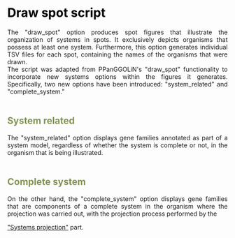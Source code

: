 # Draw spot script
<style>h1 {color: black}</style>
<style>h2 {color: #829356}</style>
<style>h3 {color: #1287A8}</style>

<div style="text-align: justify">  
The "draw_spot" option produces spot figures that illustrate the organization of systems in spots. It exclusively depicts 
organisms that possess at least one system. Furthermore, this option generates individual TSV files for each spot,
containing the names of the organisms that were drawn. <br>
The script was adapted from PPanGGOLiN's "draw_spot" functionality to incorporate new systems options within the 
figures it generates. Specifically, two new options have been introduced: "system_related" and "complete_system."
</div>
<br> 

## System related
<div style="text-align: justify">  
The "system_related" option displays gene families annotated as part of a system model, regardless of whether the system
is complete or not, in the organism that is being illustrated. 
</div>
<br>

## Complete system 
<div style="text-align: justify">  
On the other hand, the "complete_system" option displays gene families that are components of a complete system in the 
organism where the projection was carried out, with the projection process performed by the 
</div>

["Systems projection"](system_asso_script.md#w_systems_proj) part.

<br>
